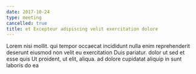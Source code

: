 ```yaml
---
date: 2017-10-24
type: meeting
cancelled: true
title: et Excepteur adipiscing velit exercitation dolore
---
```

Lorem nisi mollit. qui tempor occaecat incididunt nulla enim reprehenderit deserunt eiusmod non velit eu exercitation Duis pariatur. dolor ut sed et esse quis Ut proident, ut elit, aliqua. ad dolore cupidatat aliquip in sunt laboris do ea